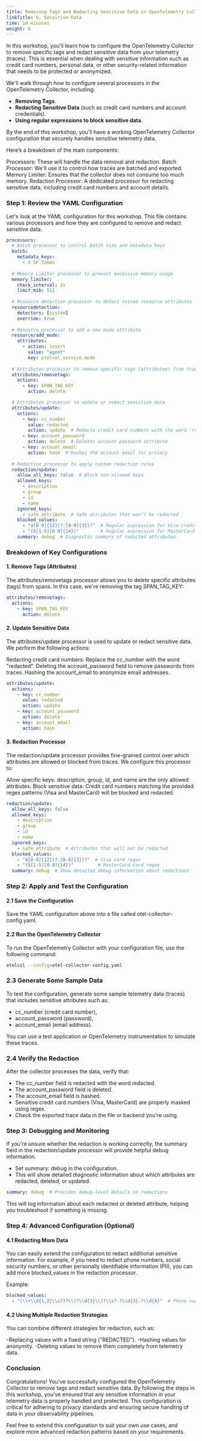 ```yaml
---
title: Removing Tags and Redacting Sensitive Data in OpenTelemetry Collector
linkTitle: 6. Sensitive Data
time: 10 minutes
weight: 6
---
```


In this workshop, you'll learn how to configure the OpenTelemetry Collector to remove specific tags and redact sensitive data from your telemetry (traces). This is essential when dealing with sensitive information such as credit card numbers, personal data, or other security-related information that needs to be protected or anonymized.

We'll walk through how to configure several processors in the OpenTelemetry Collector, including:

- **Removing Tags**.
- **Redacting Sensitive Data** (such as credit card numbers and account credentials).
- **Using regular expressions to block sensitive data**.

By the end of this workshop, you'll have a working OpenTelemetry Collector configuration that securely handles sensitive telemetry data.

Here’s a breakdown of the main components:

Processors: These will handle the data removal and redaction.
Batch Processor: We'll use it to control how traces are batched and exported.
Memory Limiter: Ensures that the collector does not consume too much memory.
Redaction Processor: A dedicated processor for redacting sensitive data, including credit card numbers and account details.

### Step 1: Review the YAML Configuration

Let's look at the YAML configuration for this workshop. This file contains various processors and how they are configured to remove and redact sensitive data.

```yaml
processors:
  # Batch processor to control batch size and metadata keys
  batch:
    metadata_keys:
      - X-SF-Token
  
  # Memory Limiter processor to prevent excessive memory usage
  memory_limiter:
    check_interval: 2s
    limit_mib: 512
  
  # Resource detection processor to detect system resource attributes
  resourcedetection:
    detectors: [system]
    override: true
  
  # Resource processor to add a new mode attribute
  resource/add_mode:
    attributes:
      - action: insert
        value: "agent"
        key: otelcol.service.mode
  
  # Attributes processor to remove specific tags (attributes) from traces
  attributes/removetags:
    actions:
      - key: SPAN_TAG_KEY
        action: delete

  # Attributes processor to update or redact sensitive data
  attributes/update:
    actions:
      - key: cc_number
        value: redacted
        action: update  # Redacts credit card numbers with the word 'redacted'
      - key: account_password
        action: delete  # Deletes account password attribute
      - key: account_email
        action: hash  # Hashes the account email for privacy
  
  # Redaction processor to apply custom redaction rules
  redaction/update:
    allow_all_keys: false  # Block non-allowed keys
    allowed_keys:
      - description
      - group
      - id
      - name
    ignored_keys:
      - safe_attribute  # Safe attributes that won’t be redacted
    blocked_values:
      - "4[0-9]{12}(?:[0-9]{3})?"  # Regular expression for Visa credit card numbers
      - "(5[1-5][0-9]{14})"        # Regular expression for MasterCard numbers
    summary: debug  # Diagnostic summary of redacted attributes
```

### Breakdown of Key Configurations

#### 1. Remove Tags (Attributes)

The attributes/removetags processor allows you to delete specific attributes (tags) from spans. In this case, we're removing the tag SPAN_TAG_KEY:

```yaml
attributes/removetags:
  actions:
    - key: SPAN_TAG_KEY
      action: delete
```

#### 2. Update Sensitive Data

The attributes/update processor is used to update or redact sensitive data. We perform the following actions:

Redacting credit card numbers: Replace the cc_number with the word "redacted".
Deleting the account_password field to remove passwords from traces.
Hashing the account_email to anonymize email addresses.

```yaml
attributes/update:
  actions:
    - key: cc_number
      value: redacted
      action: update
    - key: account_password
      action: delete
    - key: account_email
      action: hash
```

#### 3. Redaction Processor

The redaction/update processor provides fine-grained control over which attributes are allowed or blocked from traces. We configure this processor to:

Allow specific keys: description, group, id, and name are the only allowed attributes.
Block sensitive data: Credit card numbers matching the provided regex patterns (Visa and MasterCard) will be blocked and redacted.

```yaml
redaction/update:
  allow_all_keys: false
  allowed_keys:
    - description
    - group
    - id
    - name
  ignored_keys:
    - safe_attribute  # Attributes that will not be redacted
  blocked_values:
    - "4[0-9]{12}(?:[0-9]{3})?"  # Visa card regex
    - "(5[1-5][0-9]{14})"         # MasterCard card regex
  summary: debug  # Show detailed debug information about redactions
```

### Step 2: Apply and Test the Configuration

#### 2.1 Save the Configuration

Save the YAML configuration above into a file called otel-collector-config.yaml.

#### 2.2 Run the OpenTelemetry Collector
To run the OpenTelemetry Collector with your configuration file, use the following command:

```bash
otelcol --config=otel-collector-config.yaml
```

### 2.3 Generate Some Sample Data

To test the configuration, generate some sample telemetry data (traces) that includes sensitive attributes such as:

- cc_number (credit card number),
- account_password (password),
- account_email (email address).

You can use a test application or OpenTelemetry instrumentation to simulate these traces.

### 2.4 Verify the Redaction

After the collector processes the data, verify that:

- The cc_number field is redacted with the word redacted.
- The account_password field is deleted.
- The account_email field is hashed.
- Sensitive credit card numbers (Visa, MasterCard) are properly masked using regex.
- Check the exported trace data in the file or backend you're using.

### Step 3: Debugging and Monitoring

If you're unsure whether the redaction is working correctly, the summary field in the redaction/update processor will provide helpful debug information.

- Set summary: debug in the configuration.
- This will show detailed diagnostic information about which attributes are redacted, deleted, or updated.

```yaml
summary: debug  # Provides debug-level details on redactions
```

This will log information about each redacted or deleted attribute, helping you troubleshoot if something is missing.

### Step 4: Advanced Configuration (Optional)

#### 4.1 Redacting More Data

You can easily extend the configuration to redact additional sensitive information. For example, if you need to redact phone numbers, social security numbers, or other personally identifiable information (PII), you can add more blocked_values in the redaction processor.

Example:

```yaml
blocked_values:
  - "(\\+\\d{1,2}\\s?)?\\(?\\d{3}\\)?\\s?-?\\d{3}-?\\d{4}"  # Phone number regex
```

#### 4.2 Using Multiple Redaction Strategies

You can combine different strategies for redaction, such as:

-Replacing values with a fixed string ("REDACTED").
-Hashing values for anonymity.
-Deleting values to remove them completely from telemetry data.

### Conclusion

Congratulations! You've successfully configured the OpenTelemetry Collector to remove tags and redact sensitive data. By following the steps in this workshop, you've ensured that any sensitive information in your telemetry data is properly handled and protected. This configuration is critical for adhering to privacy standards and ensuring secure handling of data in your observability pipelines.

Feel free to extend this configuration to suit your own use cases, and explore more advanced redaction patterns based on your requirements.